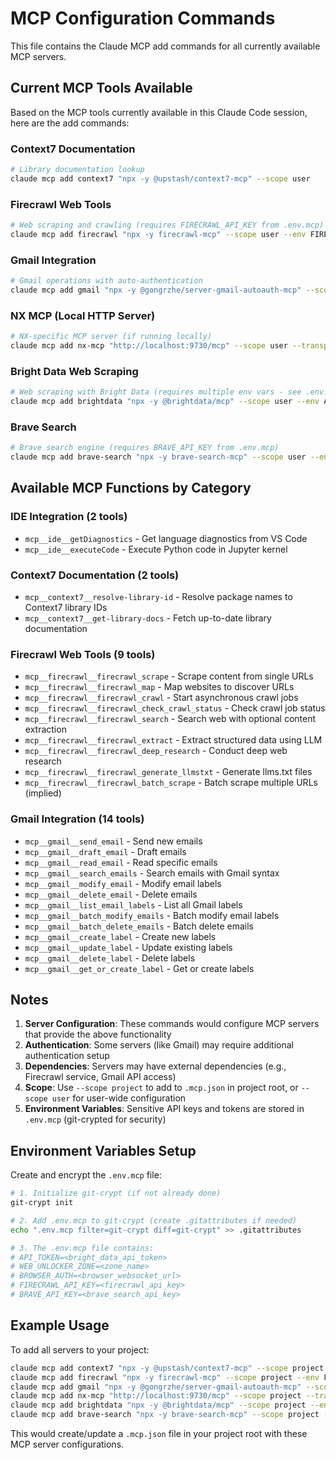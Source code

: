 # MCP Configuration Commands

This file contains the Claude MCP add commands for all currently available MCP servers.

## Current MCP Tools Available

Based on the MCP tools currently available in this Claude Code session, here are the add commands:

### Context7 Documentation
```bash
# Library documentation lookup
claude mcp add context7 "npx -y @upstash/context7-mcp" --scope user
```

### Firecrawl Web Tools
```bash
# Web scraping and crawling (requires FIRECRAWL_API_KEY from .env.mcp)
claude mcp add firecrawl "npx -y firecrawl-mcp" --scope user --env FIRECRAWL_API_KEY=<from_.env.mcp>
```

### Gmail Integration
```bash
# Gmail operations with auto-authentication
claude mcp add gmail "npx -y @gongrzhe/server-gmail-autoauth-mcp" --scope user
```

### NX MCP (Local HTTP Server)
```bash
# NX-specific MCP server (if running locally)
claude mcp add nx-mcp "http://localhost:9730/mcp" --scope user --transport http
```

### Bright Data Web Scraping
```bash
# Web scraping with Bright Data (requires multiple env vars - see .env.mcp)
claude mcp add brightdata "npx -y @brightdata/mcp" --scope user --env API_TOKEN=<from_.env.mcp> --env WEB_UNLOCKER_ZONE=<from_.env.mcp> --env BROWSER_AUTH=<from_.env.mcp>
```

### Brave Search
```bash
# Brave search engine (requires BRAVE_API_KEY from .env.mcp)
claude mcp add brave-search "npx -y brave-search-mcp" --scope user --env BRAVE_API_KEY=<from_.env.mcp>
```

## Available MCP Functions by Category

### IDE Integration (2 tools)
- `mcp__ide__getDiagnostics` - Get language diagnostics from VS Code
- `mcp__ide__executeCode` - Execute Python code in Jupyter kernel

### Context7 Documentation (2 tools)
- `mcp__context7__resolve-library-id` - Resolve package names to Context7 library IDs
- `mcp__context7__get-library-docs` - Fetch up-to-date library documentation

### Firecrawl Web Tools (9 tools)
- `mcp__firecrawl__firecrawl_scrape` - Scrape content from single URLs
- `mcp__firecrawl__firecrawl_map` - Map websites to discover URLs
- `mcp__firecrawl__firecrawl_crawl` - Start asynchronous crawl jobs
- `mcp__firecrawl__firecrawl_check_crawl_status` - Check crawl job status
- `mcp__firecrawl__firecrawl_search` - Search web with optional content extraction
- `mcp__firecrawl__firecrawl_extract` - Extract structured data using LLM
- `mcp__firecrawl__firecrawl_deep_research` - Conduct deep web research
- `mcp__firecrawl__firecrawl_generate_llmstxt` - Generate llms.txt files
- `mcp__firecrawl__firecrawl_batch_scrape` - Batch scrape multiple URLs (implied)

### Gmail Integration (14 tools)
- `mcp__gmail__send_email` - Send new emails
- `mcp__gmail__draft_email` - Draft emails
- `mcp__gmail__read_email` - Read specific emails
- `mcp__gmail__search_emails` - Search emails with Gmail syntax
- `mcp__gmail__modify_email` - Modify email labels
- `mcp__gmail__delete_email` - Delete emails
- `mcp__gmail__list_email_labels` - List all Gmail labels
- `mcp__gmail__batch_modify_emails` - Batch modify email labels
- `mcp__gmail__batch_delete_emails` - Batch delete emails
- `mcp__gmail__create_label` - Create new labels
- `mcp__gmail__update_label` - Update existing labels
- `mcp__gmail__delete_label` - Delete labels
- `mcp__gmail__get_or_create_label` - Get or create labels

## Notes

1. **Server Configuration**: These commands would configure MCP servers that provide the above functionality
2. **Authentication**: Some servers (like Gmail) may require additional authentication setup
3. **Dependencies**: Servers may have external dependencies (e.g., Firecrawl service, Gmail API access)
4. **Scope**: Use `--scope project` to add to `.mcp.json` in project root, or `--scope user` for user-wide configuration
5. **Environment Variables**: Sensitive API keys and tokens are stored in `.env.mcp` (git-crypted for security)

## Environment Variables Setup

Create and encrypt the `.env.mcp` file:
```bash
# 1. Initialize git-crypt (if not already done)
git-crypt init

# 2. Add .env.mcp to git-crypt (create .gitattributes if needed)
echo ".env.mcp filter=git-crypt diff=git-crypt" >> .gitattributes

# 3. The .env.mcp file contains:
# API_TOKEN=<bright_data_api_token>
# WEB_UNLOCKER_ZONE=<zone_name>
# BROWSER_AUTH=<browser_websocket_url>
# FIRECRAWL_API_KEY=<firecrawl_api_key>
# BRAVE_API_KEY=<brave_search_api_key>
```

## Example Usage

To add all servers to your project:
```bash
claude mcp add context7 "npx -y @upstash/context7-mcp" --scope project
claude mcp add firecrawl "npx -y firecrawl-mcp" --scope project --env FIRECRAWL_API_KEY=<from_.env.mcp>
claude mcp add gmail "npx -y @gongrzhe/server-gmail-autoauth-mcp" --scope project
claude mcp add nx-mcp "http://localhost:9730/mcp" --scope project --transport http
claude mcp add brightdata "npx -y @brightdata/mcp" --scope project --env API_TOKEN=<from_.env.mcp> --env WEB_UNLOCKER_ZONE=<from_.env.mcp> --env BROWSER_AUTH=<from_.env.mcp>
claude mcp add brave-search "npx -y brave-search-mcp" --scope project --env BRAVE_API_KEY=<from_.env.mcp>
```

This would create/update a `.mcp.json` file in your project root with these MCP server configurations.